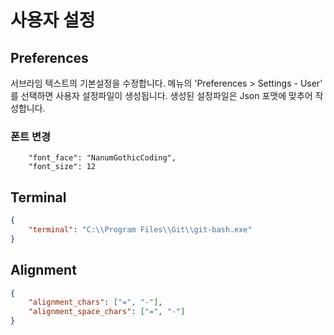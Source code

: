 # 사용자 설정

## Preferences

서브라임 텍스트의 기본설정을 수정합니다. 메뉴의 'Preferences > Settings - User' 를 선택하면 사용자 설정파일이 생성됩니다. 생성된 설정파일은 Json 포맷에 맞추어 작성합니다.

### 폰트 변경
```
    "font_face": "NanumGothicCoding",
    "font_size": 12
```

## Terminal

```json
{
    "terminal": "C:\\Program Files\\Git\\git-bash.exe"
}
```
## Alignment

```Json
{
    "alignment_chars": ["=", "-"],
    "alignment_space_chars": ["=", "-"]
}
```
